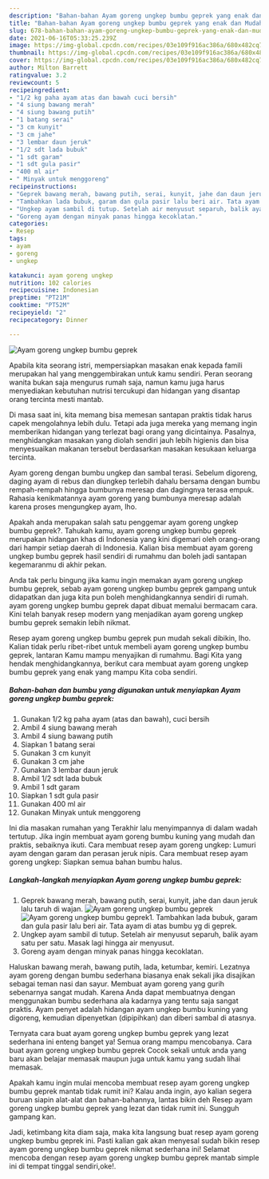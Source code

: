 ```yaml
---
description: "Bahan-bahan Ayam goreng ungkep bumbu geprek yang enak dan Mudah Dibuat"
title: "Bahan-bahan Ayam goreng ungkep bumbu geprek yang enak dan Mudah Dibuat"
slug: 678-bahan-bahan-ayam-goreng-ungkep-bumbu-geprek-yang-enak-dan-mudah-dibuat
date: 2021-06-16T05:33:25.239Z
image: https://img-global.cpcdn.com/recipes/03e109f916ac386a/680x482cq70/ayam-goreng-ungkep-bumbu-geprek-foto-resep-utama.jpg
thumbnail: https://img-global.cpcdn.com/recipes/03e109f916ac386a/680x482cq70/ayam-goreng-ungkep-bumbu-geprek-foto-resep-utama.jpg
cover: https://img-global.cpcdn.com/recipes/03e109f916ac386a/680x482cq70/ayam-goreng-ungkep-bumbu-geprek-foto-resep-utama.jpg
author: Milton Barrett
ratingvalue: 3.2
reviewcount: 5
recipeingredient:
- "1/2 kg paha ayam atas dan bawah cuci bersih"
- "4 siung bawang merah"
- "4 siung bawang putih"
- "1 batang serai"
- "3 cm kunyit"
- "3 cm jahe"
- "3 lembar daun jeruk"
- "1/2 sdt lada bubuk"
- "1 sdt garam"
- "1 sdt gula pasir"
- "400 ml air"
- " Minyak untuk menggoreng"
recipeinstructions:
- "Geprek bawang merah, bawang putih, serai, kunyit, jahe dan daun jeruk lalu taruh di wajan."
- "Tambahkan lada bubuk, garam dan gula pasir lalu beri air. Tata ayam di atas bumbu yg di geprek."
- "Ungkep ayam sambil di tutup. Setelah air menyusut separuh, balik ayam satu per satu. Masak lagi hingga air menyusut."
- "Goreng ayam dengan minyak panas hingga kecoklatan."
categories:
- Resep
tags:
- ayam
- goreng
- ungkep

katakunci: ayam goreng ungkep 
nutrition: 102 calories
recipecuisine: Indonesian
preptime: "PT21M"
cooktime: "PT52M"
recipeyield: "2"
recipecategory: Dinner

---
```



![Ayam goreng ungkep bumbu geprek](https://img-global.cpcdn.com/recipes/03e109f916ac386a/680x482cq70/ayam-goreng-ungkep-bumbu-geprek-foto-resep-utama.jpg)

Apabila kita seorang istri, mempersiapkan masakan enak kepada famili merupakan hal yang menggembirakan untuk kamu sendiri. Peran seorang  wanita bukan saja mengurus rumah saja, namun kamu juga harus menyediakan kebutuhan nutrisi tercukupi dan hidangan yang disantap orang tercinta mesti mantab.

Di masa  saat ini, kita memang bisa memesan santapan praktis tidak harus capek mengolahnya lebih dulu. Tetapi ada juga mereka yang memang ingin memberikan hidangan yang terlezat bagi orang yang dicintainya. Pasalnya, menghidangkan masakan yang diolah sendiri jauh lebih higienis dan bisa menyesuaikan makanan tersebut berdasarkan masakan kesukaan keluarga tercinta. 

Ayam goreng dengan bumbu ungkep dan sambal terasi. Sebelum digoreng, daging ayam di rebus dan diungkep terlebih dahalu bersama dengan bumbu rempah-rempah hingga bumbunya meresap dan dagingnya terasa empuk. Rahasia kenikmatannya ayam goreng yang bumbunya meresap adalah karena proses mengungkep ayam, lho.

Apakah anda merupakan salah satu penggemar ayam goreng ungkep bumbu geprek?. Tahukah kamu, ayam goreng ungkep bumbu geprek merupakan hidangan khas di Indonesia yang kini digemari oleh orang-orang dari hampir setiap daerah di Indonesia. Kalian bisa membuat ayam goreng ungkep bumbu geprek hasil sendiri di rumahmu dan boleh jadi santapan kegemaranmu di akhir pekan.

Anda tak perlu bingung jika kamu ingin memakan ayam goreng ungkep bumbu geprek, sebab ayam goreng ungkep bumbu geprek gampang untuk didapatkan dan juga kita pun boleh menghidangkannya sendiri di rumah. ayam goreng ungkep bumbu geprek dapat dibuat memalui bermacam cara. Kini telah banyak resep modern yang menjadikan ayam goreng ungkep bumbu geprek semakin lebih nikmat.

Resep ayam goreng ungkep bumbu geprek pun mudah sekali dibikin, lho. Kalian tidak perlu ribet-ribet untuk membeli ayam goreng ungkep bumbu geprek, lantaran Kamu mampu menyajikan di rumahmu. Bagi Kita yang hendak menghidangkannya, berikut cara membuat ayam goreng ungkep bumbu geprek yang enak yang mampu Kita coba sendiri.

<!--inarticleads1-->

##### Bahan-bahan dan bumbu yang digunakan untuk menyiapkan Ayam goreng ungkep bumbu geprek:

1. Gunakan 1/2 kg paha ayam (atas dan bawah), cuci bersih
1. Ambil 4 siung bawang merah
1. Ambil 4 siung bawang putih
1. Siapkan 1 batang serai
1. Gunakan 3 cm kunyit
1. Gunakan 3 cm jahe
1. Gunakan 3 lembar daun jeruk
1. Ambil 1/2 sdt lada bubuk
1. Ambil 1 sdt garam
1. Siapkan 1 sdt gula pasir
1. Gunakan 400 ml air
1. Gunakan  Minyak untuk menggoreng


Ini dia masakan rumahan yang Terakhir lalu menyimpannya di dalam wadah tertutup. Jika ingin membuat ayam goreng bumbu kuning yang mudah dan praktis, sebaiknya ikuti. Cara membuat resep ayam goreng ungkep: Lumuri ayam dengan garam dan perasan jeruk nipis. Cara membuat resep ayam goreng ungkep: Siapkan semua bahan bumbu halus. 

<!--inarticleads2-->

##### Langkah-langkah menyiapkan Ayam goreng ungkep bumbu geprek:

1. Geprek bawang merah, bawang putih, serai, kunyit, jahe dan daun jeruk lalu taruh di wajan.
<img src="https://img-global.cpcdn.com/steps/ea68533bcdf89c6b/160x128cq70/ayam-goreng-ungkep-bumbu-geprek-langkah-memasak-1-foto.jpg" alt="Ayam goreng ungkep bumbu geprek"><img src="https://img-global.cpcdn.com/steps/552725b7cffcf9e9/160x128cq70/ayam-goreng-ungkep-bumbu-geprek-langkah-memasak-1-foto.jpg" alt="Ayam goreng ungkep bumbu geprek">1. Tambahkan lada bubuk, garam dan gula pasir lalu beri air. Tata ayam di atas bumbu yg di geprek.
1. Ungkep ayam sambil di tutup. Setelah air menyusut separuh, balik ayam satu per satu. Masak lagi hingga air menyusut.
1. Goreng ayam dengan minyak panas hingga kecoklatan.


Haluskan bawang merah, bawang putih, lada, ketumbar, kemiri. Lezatnya ayam goreng dengan bumbu sederhana biasanya enak sekali jika disajikan sebagai teman nasi dan sayur. Membuat ayam goreng yang gurih sebenarnya sangat mudah. Karena Anda dapat membuatnya dengan menggunakan bumbu sederhana ala kadarnya yang tentu saja sangat praktis. Ayam penyet adalah hidangan ayam ungkep bumbu kuning yang digoreng, kemudian dipenyetkan (dipipihkan) dan diberi sambal di atasnya. 

Ternyata cara buat ayam goreng ungkep bumbu geprek yang lezat sederhana ini enteng banget ya! Semua orang mampu mencobanya. Cara buat ayam goreng ungkep bumbu geprek Cocok sekali untuk anda yang baru akan belajar memasak maupun juga untuk kamu yang sudah lihai memasak.

Apakah kamu ingin mulai mencoba membuat resep ayam goreng ungkep bumbu geprek mantab tidak rumit ini? Kalau anda ingin, ayo kalian segera buruan siapin alat-alat dan bahan-bahannya, lantas bikin deh Resep ayam goreng ungkep bumbu geprek yang lezat dan tidak rumit ini. Sungguh gampang kan. 

Jadi, ketimbang kita diam saja, maka kita langsung buat resep ayam goreng ungkep bumbu geprek ini. Pasti kalian gak akan menyesal sudah bikin resep ayam goreng ungkep bumbu geprek nikmat sederhana ini! Selamat mencoba dengan resep ayam goreng ungkep bumbu geprek mantab simple ini di tempat tinggal sendiri,oke!.


